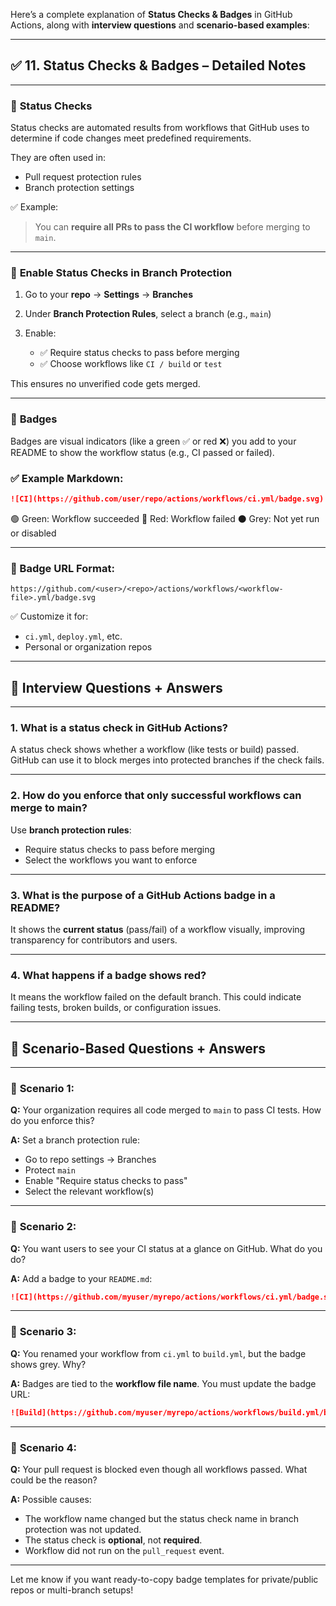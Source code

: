 Here’s a complete explanation of **Status Checks & Badges** in GitHub Actions, along with **interview questions** and **scenario-based examples**:

---

## ✅ 11. **Status Checks & Badges – Detailed Notes**

---

### 🔹 **Status Checks**

Status checks are automated results from workflows that GitHub uses to determine if code changes meet predefined requirements.

They are often used in:

* Pull request protection rules
* Branch protection settings

✅ Example:

> You can **require all PRs to pass the CI workflow** before merging to `main`.

---

### 🔹 **Enable Status Checks in Branch Protection**

1. Go to your **repo** → **Settings** → **Branches**
2. Under **Branch Protection Rules**, select a branch (e.g., `main`)
3. Enable:

   * ✅ Require status checks to pass before merging
   * ✅ Choose workflows like `CI / build` or `test`

This ensures no unverified code gets merged.

---

### 🔹 **Badges**

Badges are visual indicators (like a green ✅ or red ❌) you add to your README to show the workflow status (e.g., CI passed or failed).

### ✅ Example Markdown:

```markdown
![CI](https://github.com/user/repo/actions/workflows/ci.yml/badge.svg)
```

🟢 Green: Workflow succeeded
🔴 Red: Workflow failed
⚫️ Grey: Not yet run or disabled

---

### 📌 Badge URL Format:

```text
https://github.com/<user>/<repo>/actions/workflows/<workflow-file>.yml/badge.svg
```

✅ Customize it for:

* `ci.yml`, `deploy.yml`, etc.
* Personal or organization repos

---

## 🎯 **Interview Questions + Answers**

---

### 1. **What is a status check in GitHub Actions?**

A status check shows whether a workflow (like tests or build) passed. GitHub can use it to block merges into protected branches if the check fails.

---

### 2. **How do you enforce that only successful workflows can merge to main?**

Use **branch protection rules**:

* Require status checks to pass before merging
* Select the workflows you want to enforce

---

### 3. **What is the purpose of a GitHub Actions badge in a README?**

It shows the **current status** (pass/fail) of a workflow visually, improving transparency for contributors and users.

---

### 4. **What happens if a badge shows red?**

It means the workflow failed on the default branch. This could indicate failing tests, broken builds, or configuration issues.

---

## 🧩 **Scenario-Based Questions + Answers**

---

### 🔹 **Scenario 1:**

**Q:** Your organization requires all code merged to `main` to pass CI tests. How do you enforce this?

**A:**
Set a branch protection rule:

* Go to repo settings → Branches
* Protect `main`
* Enable "Require status checks to pass"
* Select the relevant workflow(s)

---

### 🔹 **Scenario 2:**

**Q:** You want users to see your CI status at a glance on GitHub. What do you do?

**A:**
Add a badge to your `README.md`:

```markdown
![CI](https://github.com/myuser/myrepo/actions/workflows/ci.yml/badge.svg)
```

---

### 🔹 **Scenario 3:**

**Q:** You renamed your workflow from `ci.yml` to `build.yml`, but the badge shows grey. Why?

**A:**
Badges are tied to the **workflow file name**. You must update the badge URL:

```markdown
![Build](https://github.com/myuser/myrepo/actions/workflows/build.yml/badge.svg)
```

---

### 🔹 **Scenario 4:**

**Q:** Your pull request is blocked even though all workflows passed. What could be the reason?

**A:**
Possible causes:

* The workflow name changed but the status check name in branch protection was not updated.
* The status check is **optional**, not **required**.
* Workflow did not run on the `pull_request` event.

---

Let me know if you want ready-to-copy badge templates for private/public repos or multi-branch setups!
